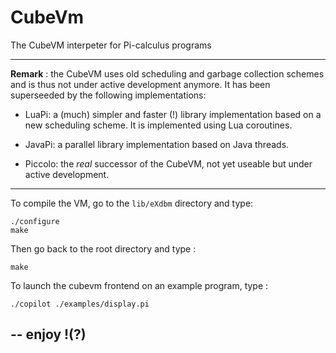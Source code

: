 CubeVm
======

The CubeVM interpeter for Pi-calculus programs


----

**Remark** : the CubeVM uses old scheduling and garbage collection schemes
and is thus not under active development anymore. It has been superseeded
 by the following implementations:

  - LuaPi: a (much) simpler and faster (!) library implementation based on
    a new scheduling scheme. It is implemented using Lua coroutines.

  - JavaPi: a parallel library  implementation based on Java threads.

  - Piccolo: the *real* successor of the CubeVM, not yet useable but under active
    development.

----

To compile the VM, go to the `lib/eXdbm` directory and type:

    ./configure
    make

Then go back to the root directory and type :

    make

To launch the cubevm frontend on an example program, type :

    ./copilot ./examples/display.pi

--
enjoy !(?)
--

